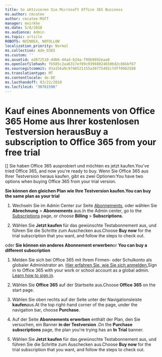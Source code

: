 ```yaml
---
title: So aktivieren Sie Microsoft Office 365 Business
ms.author: cmcatee
author: cmcatee-MSFT
manager: mnirkhe
ms.date: 5/8/2018
ms.audience: Admin
ms.topic: article
ROBOTS: NOINDEX, NOFOLLOW
localization_priority: Normal
ms.collection: Adm_O365
ms.custom: ''
ms.assetid: ed072510-d4b6-44ad-b24a-f99b9892eaa8
ms.openlocfilehash: fb585c2aa6317ef89c939680246506d2c86bbf67
ms.sourcegitcommit: 03a156a9c9740521155a30775492c7dff0982588
ms.translationtype: MT
ms.contentlocale: de-DE
ms.lasthandoff: 03/22/2019
ms.locfileid: "30761596"
---
```

# <a name="buy-a-subscription-to-office-365-from-your-free-trial"></a><span data-ttu-id="10265-102">Kauf eines Abonnements von Office 365 Home aus Ihrer kostenlosen Testversion heraus</span><span class="sxs-lookup"><span data-stu-id="10265-102">Buy a subscription to Office 365 from your free trial</span></span>

<span data-ttu-id="10265-103">[] Sie haben Office 365 ausprobiert und möchten es jetzt kaufen.</span><span class="sxs-lookup"><span data-stu-id="10265-103">You've tried Office 365, and now you're ready to buy.</span></span> <span data-ttu-id="10265-104">Wenn Sie Office 365 aus Ihrer Testversion heraus kaufen, gibt es zwei Optionen:</span><span class="sxs-lookup"><span data-stu-id="10265-104">You have two options when buying Office 365 from your trial version.</span></span>
  
 <span data-ttu-id="10265-105">**Sie können den gleichen Plan wie Ihre Testversion kaufen.**</span><span class="sxs-lookup"><span data-stu-id="10265-105">**You can buy the same plan as your trial**</span></span>
  
1. <span data-ttu-id="10265-106">Wechseln Sie im Admin Center zur Seite [Abonnements](https://go.microsoft.com/fwlink/p/?linkid=842054), oder wählen Sie **Abrechnung** \> **Abonnements** aus.</span><span class="sxs-lookup"><span data-stu-id="10265-106">In the Admin center, go to the [Subscriptions](https://go.microsoft.com/fwlink/p/?linkid=842054) page, or choose **Billing** \> **Subscriptions**.</span></span>
    
2. <span data-ttu-id="10265-107">Wählen Sie **Jetzt kaufen** für das gewünschte Testabonnement aus, und führen Sie die Schritte zum Auschecken aus.</span><span class="sxs-lookup"><span data-stu-id="10265-107">Choose **Buy now** for the trial subscription that you want, and follow the steps to check out.</span></span> 
    
<span data-ttu-id="10265-108">oder **Sie können ein anderes Abonnement erwerben**</span><span class="sxs-lookup"><span data-stu-id="10265-108">or **You can buy a different subscription**</span></span>
  
1. <span data-ttu-id="10265-109">Melden Sie sich bei Office 365 mit Ihrem Firmen- oder Schulkonto als globaler Administrator an. [Hier erfahren Sie, wie Sie sich anmelden.](https://support.office.com/article/e9eb7d51-5430-4929-91ab-6157c5a050b4)</span><span class="sxs-lookup"><span data-stu-id="10265-109">Sign in to Office 365 with your work or school account as a global admin. [Learn how to sign in](https://support.office.com/article/e9eb7d51-5430-4929-91ab-6157c5a050b4).</span></span>
    
2. <span data-ttu-id="10265-110">Wählen Sie **Office 365** auf der Startseite aus.</span><span class="sxs-lookup"><span data-stu-id="10265-110">Choose **Office 365** on the start page.</span></span> 
    
3. <span data-ttu-id="10265-111">Wählen Sie oben rechts auf der Seite unter der Navigationsleiste **kaufen**aus.</span><span class="sxs-lookup"><span data-stu-id="10265-111">At the top right-hand corner of the page, under the navigation bar, choose **Purchase**.</span></span>
    
4. <span data-ttu-id="10265-112">Auf der Seite **Abonnements erwerben** enthält der Plan, den Sie versuchen, ein Banner **in der Testversion** .</span><span class="sxs-lookup"><span data-stu-id="10265-112">On the **Purchase subscriptions** page, the plan you're trying has an **In Trial** banner.</span></span> 
    
5. <span data-ttu-id="10265-113">Wählen Sie **Jetzt kaufen** für das gewünschte Testabonnement aus, und führen Sie die Schritte zum Auschecken aus.</span><span class="sxs-lookup"><span data-stu-id="10265-113">Choose **Buy now** for the trial subscription that you want, and follow the steps to check out.</span></span> 
    

